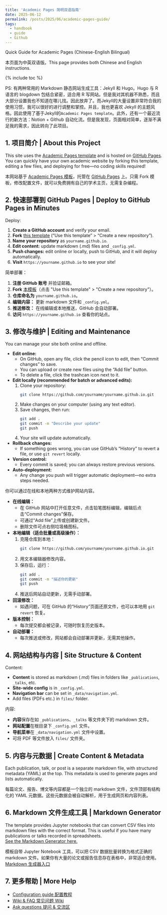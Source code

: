 ```yaml
---
title: 'Academic Pages 简明双语指南'
date: 2025-06-12
permalink: /posts/2025/06/academic-pages-guide/
tags:
  - handbook
  - guide
  - Github
---
```


Quick Guide for Academic Pages (Chinese-English Bilingual)

本页面为中英双语版。This page provides both Chinese and English instructions.

{% include toc %}

PS: 有两种常用的 Markdown 静态网站生成工具：Jekyll 和 Hugo。Hugo 与 R 语言的 blogdown 包结合紧密，适合用 R 写网站。但是我对其机器不熟悉，而且大部分设置我也不知道在哪儿找。因此放弃了。而Jekyll的大量设置非常符合我的使用习惯，我可以很好的进行调整和掌控。并且，我也更喜欢 Jekyll 的主题风格。因此使用了基于Jekyll的`Academic Pages template`。此外，还有一个最近流行的新方法：Notion + Github 自动化流。但是我发现，页面相对简单，逐渐不满足我的需求，因此转向了此项目。

## 1. 项目简介 | About this Project

This site uses the [Academic Pages template](https://github.com/academicpages/academicpages.github.io) and is hosted on [GitHub Pages](https://pages.github.com). You can quickly have your own academic website by forking this template, editing a few files, and deploying for free—no coding skills required!

本网站基于 [Academic Pages 模板](https://github.com/academicpages/academicpages.github.io)，托管在 [GitHub Pages](https://pages.github.com) 上。只需 Fork 模板，修改配置文件，就可以免费拥有自己的学术主页，无需复杂编程。

## 2. 快速部署到 GitHub Pages | Deploy to GitHub Pages in Minutes

Deploy:

1. **Create a GitHub account** and verify your email.  
2. **Fork** [this template](https://github.com/academicpages/academicpages.github.io) (“Use this template” > “Create a new repository”).  
3. **Name your repository** as `yourname.github.io`.  
4. **Edit content:** update markdown (.md) files and `_config.yml`.  
5. **Push changes:** edit online or locally, push to GitHub, and it will deploy automatically.  
6. **Visit** `https://yourname.github.io` to see your site!

简单部署：

1. **注册 GitHub 账号** 并验证邮箱。  
2. **Fork** [本模板](https://github.com/academicpages/academicpages.github.io)（点击 "Use this template" > "Create a new repository"）。  
3. **仓库命名为** `yourname.github.io`。  
4. **编辑内容：** 更新 markdown 文件和 `_config.yml`。  
5. **推送修改：** 在线编辑或本地推送，GitHub 会自动部署。  
6. **访问** `https://yourname.github.io` 查看你的站点。


## 3. 修改与维护 | Editing and Maintenance

You can manage your site both online and offline.  
- **Edit online:**  
  - On GitHub, open any file, click the pencil icon to edit, then “Commit changes” to save.
  - You can upload or create new files using the “Add file” button.
  - To delete a file, click the trashcan icon next to it.
- **Edit locally (recommended for batch or advanced edits):**  
  1. Clone your repository:  
     ```bash
     git clone https://github.com/yourname/yourname.github.io.git
     ```
  2. Make changes on your computer (using any text editor).
  3. Save changes, then run:  
     ```bash
     git add .
     git commit -m "Describe your update"
     git push
     ```
  4. Your site will update automatically.
- **Rollback changes:**  
  - If something goes wrong, you can use GitHub’s “History” to revert a file, or use `git revert` locally.
- **Version control:**  
  - Every commit is saved; you can always restore previous versions.
- **Auto-deployment:**  
  - Any change you push will trigger automatic deployment—no extra steps needed.

你可以通过在线和本地两种方式维护网站内容。  
- **在线编辑：**  
  - 在 GitHub 网站中打开任意文件，点击铅笔图标编辑，编辑后点击“Commit changes”保存。  
  - 可通过“Add file”上传或创建新文件。  
  - 删除文件可点右侧垃圾桶图标。
- **本地编辑（适合批量或高级操作）：**  
  1. 克隆仓库到本地：  
     ```bash
     git clone https://github.com/yourname/yourname.github.io.git
     ```
  2. 用文本编辑器修改内容。
  3. 保存后，运行：  
     ```bash
     git add .
     git commit -m "描述你的更新"
     git push
     ```
  4. 推送后网站自动更新，无需手动部署。
- **回滚修改：**  
  - 如遇问题，可在 GitHub 的“History”页面还原文件，也可以本地用 `git revert` 恢复。
- **版本控制：**  
  - 每次提交都会被记录，可随时恢复历史版本。
- **自动部署：**  
  - 每次推送或修改，网站都会自动部署并更新，无需其他操作。

## 4. 网站结构与内容 | Site Structure & Content

Content:
- **Content** is stored as markdown (.md) files in folders like `_publications`, `_talks`, etc.  
- **Site-wide config** is in `_config.yml`.  
- **Navigation bar** can be set in `_data/navigation.yml`.  
- Add files (PDFs etc.) in `files/` folder.

内容:
- **内容**保存在如 `_publications`、`_talks` 等文件夹下的 markdown 文件。  
- **网站配置**在根目录下 `_config.yml` 文件。  
- **导航菜单**在 `_data/navigation.yml` 文件中设置。  
- 可将 PDF 等文件放入 `files/` 文件夹。

## 5. 内容与元数据 | Create Content & Metadata

Each publication, talk, or post is a separate markdown file, with structured metadata (YAML) at the top. This metadata is used to generate pages and lists automatically.

每篇论文、报告、博文等内容都是一个独立的 markdown 文件，文件顶部有结构化的 YAML 元数据。这些元数据会被自动解析，用于生成网页和内容列表。

## 6. Markdown 文件生成工具 | Markdown Generator

The template provides Jupyter notebooks that can convert CSV files into markdown files with the correct format. This is useful if you have many publications or talks recorded in spreadsheets.  
[See the Markdown Generator here.](https://github.com/academicpages/academicpages.github.io/tree/master/markdown_generator)

模板自带 Jupyter Notebook 工具，可以把 CSV 数据批量转换为格式正确的 markdown 文件。如果你有大量的论文或报告信息存在表格中，非常适合使用。  
[Markdown 生成器入口](https://github.com/academicpages/academicpages.github.io/tree/master/markdown_generator)

## 7. 更多帮助 | More Help

- [Configuration guide 配置教程](https://academicpages.github.io/markdown/)  
- [Wiki & FAQ 常见问题 Wiki](https://github.com/academicpages/academicpages.github.io/wiki)  
- [Ask questions 提问 & 交流区](https://github.com/academicpages/academicpages.github.io/discussions)
